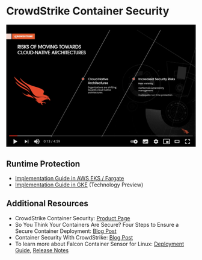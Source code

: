 # CrowdStrike Container Security

[![CrowdStrike Container Security](./assets/youtube.png)](http://www.youtube.com/watch?v=4F1MtmgIvus "CrowdStrike Container Security")

## Runtime Protection
 - [Implementation Guide in AWS EKS / Fargate](eks-implementation-guide.md)
 - [Implementation Guide in GKE](gke-implementation-guide.md) (Technology Preview)

## Additional Resources
 - CrowdStrike Container Security: [Product Page](https://www.crowdstrike.com/products/cloud-security/falcon-cloud-workload-protection/container-security/)
 - So You Think Your Containers Are Secure? Four Steps to Ensure a Secure Container Deployment: [Blog Post](https://www.crowdstrike.com/blog/four-steps-to-ensure-a-secure-containter-deployment/)
 - Container Security With CrowdStrike: [Blog Post](https://www.crowdstrike.com/blog/tech-center/container-security/)
 - To learn more about Falcon Container Sensor for Linux: [Deployment Guide](https://falcon.crowdstrike.com/support/documentation/146/falcon-container-sensor-for-linux), [Release Notes](https://falcon.crowdstrike.com/support/news/release-notes-falcon-container-sensor-for-linux)
